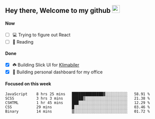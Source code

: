 ## Hey there, Welcome to my github <img src="https://media.giphy.com/media/hvRJCLFzcasrR4ia7z/giphy.gif" width="25px">

#### Now
- [ ] 💻 Trying to figure out React
- [ ] 📕 Reading

#### Done
- [x] ☘️ Building Slick UI for [Klimabiler](https://klimabiler.dk)
- [x] 🚀 Building personal dashboard for my office
 
 #### Focused on this week
<!--START_SECTION:waka-->

```text
JavaScript    8 hrs 25 mins   ██████████████▓░░░░░░░░░░   58.91 %
SCSS          3 hrs 3 mins    █████▒░░░░░░░░░░░░░░░░░░░   21.38 %
CSHTML        1 hr 45 mins    ███░░░░░░░░░░░░░░░░░░░░░░   12.29 %
CSS           29 mins         █░░░░░░░░░░░░░░░░░░░░░░░░   03.46 %
Binary        14 mins         ▒░░░░░░░░░░░░░░░░░░░░░░░░   01.72 %
```

<!--END_SECTION:waka-->

